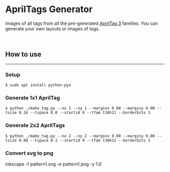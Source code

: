 # AprilTags Generator

Images of all tags from all the pre-generated [AprilTag 3](https://github.com/AprilRobotics/apriltags) families. You can generate your own layouts or images of tags.

</br>

## How to use
---
### Setup
```
$ sudo apt install python-pyx
```

### Generate 1x1 AprilTag
```
$ python ./make_tag.py --nx 1 --ny 1 --marginx 0.00 --marginy 0.00 --tsize 0.16 --tspace 0.0 --startid 0 --tfam t36h11 --borderbits 1
```

### Generate 2x2 AprilTags
```
$ python ./make_tag.py --nx 2 --ny 2 --marginx 0.00 --marginy 0.00 --tsize 0.08 --tspace 0.1 --startid 0 --tfam t36h11 --borderbits 1
```



### Convert svg to png 

inkscape -f pattern1.svg -e pattern1.png -y 1.0 

